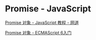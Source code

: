 # Promise - JavaScript

[Promise 对象 - JavaScript 教程 - 网道](https://wangdoc.com/javascript/async/promise.html)

[Promise 对象 - ECMAScript 6入门](https://es6.ruanyifeng.com/#docs/promise)